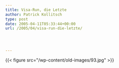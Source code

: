 ```yaml
---
title: Visa-Run, die Letzte
author: Patrick Kollitsch
type: post
date: 2005-04-11T05:33:44+00:00
url: /2005/04/visa-run-die-letzte/




---
```

{{< figure src="/wp-content/old-images/93.jpg" >}}